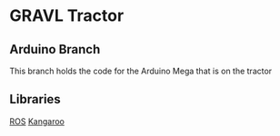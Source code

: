 # GRAVL Tractor

## Arduino Branch

This branch holds the code for the Arduino Mega that is on the tractor

## Libraries
[ROS](http://wiki.ros.org/rosserial_arduino/Tutorials/Arduino%20IDE%20Setup)
[Kangaroo](https://www.dimensionengineering.com/software/KangarooArduinoLibrary/html/annotated.html)
